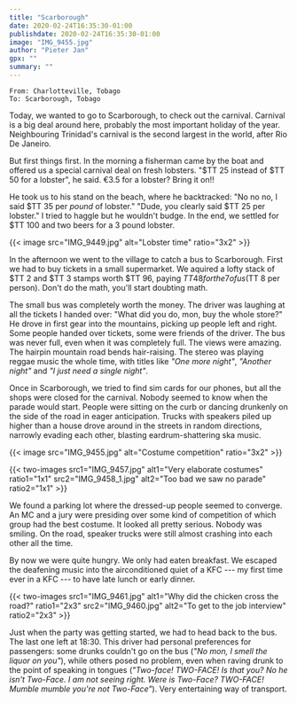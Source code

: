 ```yaml
---
title: "Scarborough"
date: 2020-02-24T16:35:30-01:00
publishdate: 2020-02-24T16:35:30-01:00
image: "IMG_9455.jpg"
author: "Pieter Jan"
gpx: ""
summary: ""
---
```


`From: Charlotteville, Tobago`<br/>
`To: Scarborough, Tobago`

Today, we wanted to go to Scarborough, to check out the carnival. Carnival is a big deal around here, probably the most important holiday of the year. Neighbouring Trinidad's carnival is the second largest in the world, after Rio De Janeiro.

But first things first. In the morning a fisherman came by the boat and offered us a special carnival deal on fresh lobsters. "$TT 25 instead of $TT 50 for a lobster", he said. €3.5 for a lobster? Bring it on!!

He took us to his stand on the beach, where he backtracked: "No no no, I said $TT 35 per _pound_ of lobster." "Dude, you clearly said $TT 25 per lobster." I tried to haggle but he wouldn't budge. In the end, we settled for $TT 100 and two beers for a 3 pound lobster.

{{< image src="IMG_9449.jpg" alt="Lobster time" ratio="3x2" >}}

In the afternoon we went to the village to catch a bus to Scarborough. First we had to buy tickets in a small supermarket. We aquired a lofty stack of $TT 2 and $TT 3 stamps worth $TT 96, paying $TT 48 for the 7 of us ($TT 8 per person). Don't do the math, you'll start doubting math.

The small bus was completely worth the money. The driver was laughing at all the tickets I handed over: "What did you do, mon, buy the whole store?" He drove in first gear into the mountains, picking up people left and right. Some people handed over tickets, some were friends of the driver. The bus was never full, even when it was completely full. The views were amazing. The hairpin mountain road bends hair-raising. The stereo was playing reggae music the whole time, with titles like _"One more night"_, _"Another night"_ and _"I just need a single night"_.

Once in Scarborough, we tried to find sim cards for our phones, but all the shops were closed for the carnival. Nobody seemed to know when the parade would start. People were sitting on the curb or dancing drunkenly on the side of the road in eager anticipation. Trucks with speakers piled up higher than a house drove around in the streets in random directions, narrowly evading each other, blasting eardrum-shattering ska music.

{{< image src="IMG_9455.jpg" alt="Costume competition" ratio="3x2" >}}

{{< two-images src1="IMG_9457.jpg" alt1="Very elaborate costumes" ratio1="1x1" src2="IMG_9458_1.jpg" alt2="Too bad we saw no parade" ratio2="1x1" >}}

We found a parking lot where the dressed-up people seemed to converge. An MC and a jury were presiding over some kind of competition of which group had the best costume. It looked all pretty serious. Nobody was smiling. On the road, speaker trucks were still almost crashing into each other all the time.

By now we were quite hungry. We only had eaten breakfast. We escaped the deafening music into the airconditioned quiet of a KFC --- my first time ever in a KFC --- to have late lunch or early dinner.

{{< two-images src1="IMG_9461.jpg" alt1="Why did the chicken cross the road?" ratio1="2x3" src2="IMG_9460.jpg" alt2="To get to the job interview" ratio2="2x3" >}}

Just when the party was getting started, we had to head back to the bus. The last one left at 18:30. This driver had personal preferences for passengers: some drunks couldn't go on the bus (_"No mon, I smell the liquor on you"_), while others posed no problem, even when raving drunk to the point of speaking in tongues (_"Two-face! TWO-FACE! Is that you? No he isn't Two-Face. I am not seeing right. Were is Two-Face? TWO-FACE! Mumble mumble you're not Two-Face"_). Very entertaining way of transport.
